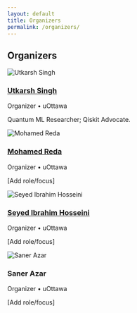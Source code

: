 ```yaml
---
layout: default
title: Organizers
permalink: /organizers/
---
```


<main class="container">
  <section id="organizers" class="card">
    <h2>Organizers</h2>
    <div class="people grid three">
      <article class="person">
        <img src="{{ '/assets/IMG_1347.png' | relative_url }}" alt="Utkarsh Singh" loading="lazy">
        <h3><a href="https://www.linkedin.com/in/utkarsh-singhh/" target="_blank" rel="noopener">Utkarsh Singh</a></h3>
        <p class="affil">Organizer • uOttawa</p>
        <p class="bio">Quantum ML Researcher; Qiskit Advocate.</p>
      </article>
      <article class="person">
        <img src="{{ '/assets/mrj_headshot.png' | relative_url }}" alt="Mohamed Reda" loading="lazy">
        <h3><a href="https://www.linkedin.com/in/reda-jahouri/" target="_blank" rel="noopener">Mohamed Reda</a></h3>
        <p class="affil">Organizer • uOttawa</p>
        <p class="bio">[Add role/focus]</p>
      </article>
      <article class="person">
        <img src="{{ '/assets/sayed.jpg' | relative_url }}" alt="Seyed Ibrahim Hosseini" loading="lazy">
        <h3><a href="https://www.linkedin.com/in/seyed-ibrahim-hosseini/" target="_blank" rel="noopener">Seyed Ibrahim Hosseini</a></h3>
        <p class="affil">Organizer • uOttawa</p>
        <p class="bio">[Add role/focus]</p>
      </article>
      <article class="person">
        <img src="{{ '/assets/person-placeholder.svg' | relative_url }}" alt="Saner Azar" loading="lazy">
        <h3>Saner Azar</h3>
        <p class="affil">Organizer • uOttawa</p>
        <p class="bio">[Add role/focus]</p>
      </article>
    </div>
  </section>
</main>
